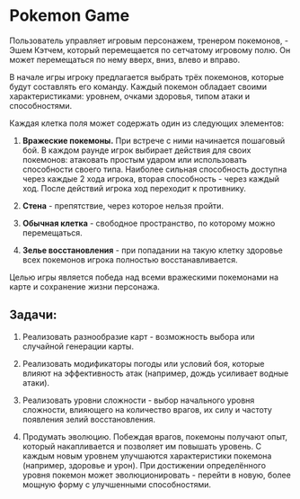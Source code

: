 # Pokemon Game

Пользователь управляет игровым персонажем, тренером покемонов, - Эшем Кэтчем, который перемещается по сетчатому игровому полю. Он может перемещаться по нему вверх, вниз, влево и вправо.

В начале игры игроку предлагается выбрать трёх покемонов, которые будут составлять его команду. Каждый покемон обладает своими характеристиками: уровнем, очками здоровья, типом атаки и способностями.

Каждая клетка поля может содержать один из следующих элементов:

1. **Вражеские покемоны.** При встрече с ними начинается пошаговый бой. В каждом раунде игрок выбирает действия для своих покемонов: атаковать простым ударом или использовать способности своего типа. Наиболее сильная способность доступна через каждые 2 хода игрока, вторая способность - через каждый ход. После действий игрока ход переходит к противнику.

2. **Стена** - препятствие, через которое нельзя пройти.

3. **Обычная клетка** - свободное пространство, по которому можно перемещаться.

4. **Зелье восстановления** - при попадании на такую клетку здоровье всех покемонов игрока полностью восстанавливается.

Целью игры является победа над всеми вражескими покемонами на карте и сохранение жизни персонажа.

## Задачи:

1. Реализовать разнообразие карт - возможность выбора или случайной генерации карты.

2. Реализовать модификаторы погоды или условий боя, которые влияют на эффективность атак (например, дождь усиливает водные атаки).

3. Реализовать уровни сложности - выбор начального уровня сложности, влияющего на количество врагов, их силу и частоту появления зелий восстановления.

4. Продумать эволюцию. Побеждая врагов, покемоны получают опыт, который накапливается и позволяет им повышать уровень. С каждым новым уровнем улучшаются характеристики покемона (например, здоровье и урон). При достижении определённого уровня покемон может эволюционировать - перейти в новую, более мощную форму с улучшенными способностями.

